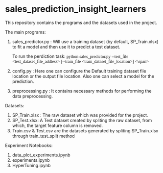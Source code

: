 # sales_prediction_insight_learners
This repository contains the programs and the datasets used in the project.

The main programs:
  1. sales_predictor.py : Will use a training dataset (by default, SP_Train.xlsx) to fit a model and then use it to predict a test dataset.

      To run the perdiction task: <span style='font-family: Consolas'>python sales_predictor.py --test_file <test_dataset_file_addtess> \[--train_file <train_dataset_file_location>\] <\span>
     
  3. config.py : Here one can configure the Default training dataset file location or the output file location. Also one can select a model for the prediction.
  4. preprocessing.py : It contains necessary methods for performing the data preprocessing.

Datasets:
  1. SP_Train.xlsx : The raw dataset which was provided for the project.
  2. SP_Test.xlsx: A Test dataset created by spliting the raw dataset, from which, the target feature column is removed.
  3. Train.csv & Test.csv are the datasets generated by spliting SP_Train.xlsx through train_test_split method

Experiment Notebooks:
  1. data_plot_experiments.ipynb
  2. experiments.ipynb
  3. HyperTuning.ipynb
